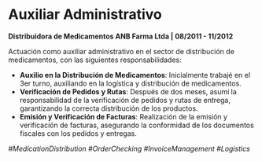 # Auxiliar Administrativo

**Distribuidora de Medicamentos ANB Farma Ltda | 08/2011 - 11/2012**

Actuación como auxiliar administrativo en el sector de distribución de medicamentos, con las siguientes responsabilidades:

- **Auxilio en la Distribución de Medicamentos**: Inicialmente trabajé en el 3er turno, auxiliando en la logística y distribución de medicamentos.
- **Verificación de Pedidos y Rutas**: Después de dos meses, asumí la responsabilidad de la verificación de pedidos y rutas de entrega, garantizando la correcta distribución de los productos.
- **Emisión y Verificación de Facturas**: Realización de la emisión y verificación de facturas, asegurando la conformidad de los documentos fiscales con los pedidos y entregas.

*#MedicationDistribution #OrderChecking #InvoiceManagement #Logistics*

